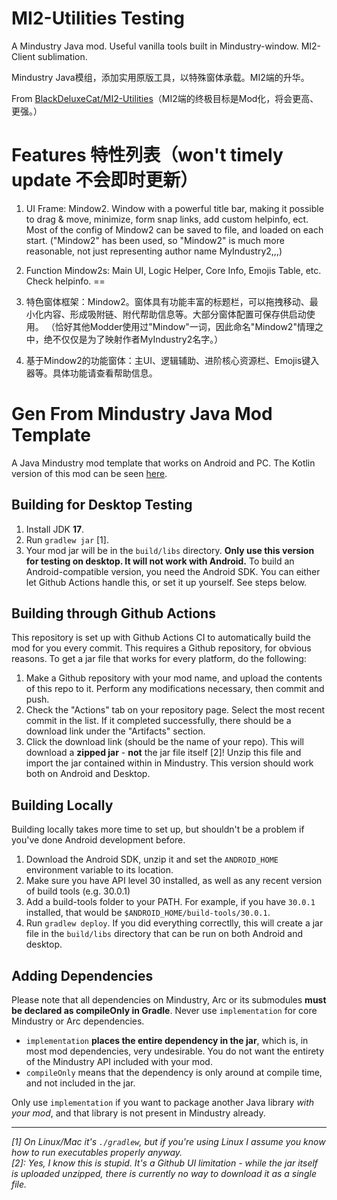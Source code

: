 # MI2-Utilities Testing
A Mindustry Java mod. Useful vanilla tools built in Mindustry-window. MI2-Client sublimation.

Mindustry Java模组，添加实用原版工具，以特殊窗体承载。MI2端的升华。

From [BlackDeluxeCat/MI2-Utilities](https://github.com/BlackDeluxeCat/MI2-Utilities)（MI2端的终极目标是Mod化，将会更高、更强。）

# Features 特性列表（won't timely update 不会即时更新）

1. UI Frame: Mindow2. Window with a powerful title bar, making it possible to drag & move, minimize, form snap links, add custom helpinfo, ect. Most of the config of Mindow2 can be saved to file, and loaded on each start. 
   ("Mindow2" has been used, so "Mindow2" is much more reasonable, not just representing author name MyIndustry2,,,)
2. Function Mindow2s: Main UI, Logic Helper, Core Info, Emojis Table, etc. Check helpinfo.
==

1. 特色窗体框架：Mindow2。窗体具有功能丰富的标题栏，可以拖拽移动、最小化内容、形成吸附链、附代帮助信息等。大部分窗体配置可保存供启动使用。
   （恰好其他Modder使用过"Mindow"一词，因此命名"Mindow2"情理之中，绝不仅仅是为了映射作者MyIndustry2名字。）
2. 基于Mindow2的功能窗体：主UI、逻辑辅助、进阶核心资源栏、Emojis键入器等。具体功能请查看帮助信息。

# Gen From Mindustry Java Mod Template
A Java Mindustry mod template that works on Android and PC. The Kotlin version of this mod can be seen [here](https://github.com/Anuken/MindustryKotlinModTemplate).

## Building for Desktop Testing

1. Install JDK **17**.
2. Run `gradlew jar` [1].
3. Your mod jar will be in the `build/libs` directory. **Only use this version for testing on desktop. It will not work with Android.**
To build an Android-compatible version, you need the Android SDK. You can either let Github Actions handle this, or set it up yourself. See steps below.

## Building through Github Actions

This repository is set up with Github Actions CI to automatically build the mod for you every commit. This requires a Github repository, for obvious reasons.
To get a jar file that works for every platform, do the following:
1. Make a Github repository with your mod name, and upload the contents of this repo to it. Perform any modifications necessary, then commit and push. 
2. Check the "Actions" tab on your repository page. Select the most recent commit in the list. If it completed successfully, there should be a download link under the "Artifacts" section. 
3. Click the download link (should be the name of your repo). This will download a **zipped jar** - **not** the jar file itself [2]! Unzip this file and import the jar contained within in Mindustry. This version should work both on Android and Desktop.

## Building Locally

Building locally takes more time to set up, but shouldn't be a problem if you've done Android development before.
1. Download the Android SDK, unzip it and set the `ANDROID_HOME` environment variable to its location.
2. Make sure you have API level 30 installed, as well as any recent version of build tools (e.g. 30.0.1)
3. Add a build-tools folder to your PATH. For example, if you have `30.0.1` installed, that would be `$ANDROID_HOME/build-tools/30.0.1`.
4. Run `gradlew deploy`. If you did everything correctlly, this will create a jar file in the `build/libs` directory that can be run on both Android and desktop. 

## Adding Dependencies

Please note that all dependencies on Mindustry, Arc or its submodules **must be declared as compileOnly in Gradle**. Never use `implementation` for core Mindustry or Arc dependencies. 

- `implementation` **places the entire dependency in the jar**, which is, in most mod dependencies, very undesirable. You do not want the entirety of the Mindustry API included with your mod.
- `compileOnly` means that the dependency is only around at compile time, and not included in the jar.

Only use `implementation` if you want to package another Java library *with your mod*, and that library is not present in Mindustry already.

--- 

*[1]* *On Linux/Mac it's `./gradlew`, but if you're using Linux I assume you know how to run executables properly anyway.*  
*[2]: Yes, I know this is stupid. It's a Github UI limitation - while the jar itself is uploaded unzipped, there is currently no way to download it as a single file.*
